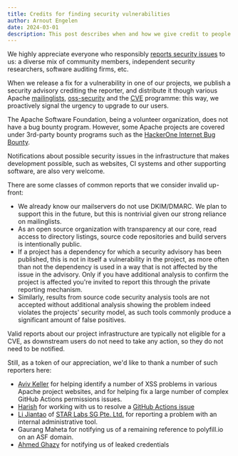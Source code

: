 ```yaml
---
title: Credits for finding security vulnerabilities
author: Arnout Engelen
date: 2024-03-01
description: This post describes when and how we give credit to people who report security issues.
---
```


We highly appreciate everyone who responsibly [reports security issues](https://www.apache.org/security/)
to us: a diverse mix of community members, independent security researchers,
software auditing firms, etc.

When we release a fix for a vulnerability in one of our projects, we
publish a security advisory crediting the reporter, and distribute it though
various Apache [mailinglists](https://www.apache.org/foundation/mailinglists.html), [oss-security](https://www.openwall.com/lists/oss-security/) and the
[CVE](https://www.cve.org/) programme: this way, we proactively signal the
urgency to upgrade to our users.

The Apache Software Foundation, being a volunteer organization, does not have
a bug bounty program. However, some Apache projects are covered under 3rd-party
bounty programs such as the
[HackerOne Internet Bug Bounty](https://hackerone.com/ibb).

Notifications about possible security issues in the infrastructure that makes
development possible, such as websites, CI systems and other supporting
software, are also very welcome.

There are some classes of common reports that we consider invalid up-front:

* We already know our mailservers do not use DKIM/DMARC. We plan to support this in the future, but this is nontrivial given our strong reliance on mailinglists.
* As an open source organization with transparency at our core, read access to directory listings, source code repositories and build servers is intentionally public.
* If a project has a dependency for which a security advisory has been published, this is not in itself a vulnerability in the project, as more often than not the dependency is used in a way that is not affected by the issue in the advisory. Only if you have additional analysis to confirm the project is affected you're invited to report this through the private reporting mechanism.
* Similarly, results from source code security analysis tools are not accepted without additional analysis showing the problem indeed violates the projects' security model, as such tools commonly produce a significant amount of false positives.

Valid reports about our project infrastructure are typically not eligible
for a CVE, as downstream users do not need to take any action,
so they do not need to be notified.

Still, as a token of our appreciation, we'd like to thank a number of such reporters here:

* [Aviv Keller](https://linkedin.com/in/redyetidev) for helping identify a number of XSS problems in various Apache project websites, and for helping fix a large number of complex GitHub Actions permissions issues.
* [Harish](https://www.linkedin.com/in/harish-p-62b38a158) for working with us to resolve a [GitHub Actions issue](https://medium.com/apache-airflow/unraveling-the-code-navigating-a-ci-release-security-vulnerability-in-apache-airflow-620214a96297)
* [Li Jiantao](https://twitter.com/Cursered) of [STAR Labs SG Pte. Ltd.](https://twitter.com/starlabs_sg) for reporting a problem with an internal administrative tool.
* Gaurang Maheta for notifying us of a remaining reference to polyfill.io on an ASF domain.
* [Ahmed Ghazy](https://www.linkedin.com/in/ahmedd-ghazy) for notifying us of leaked credentials
